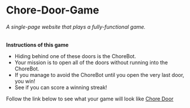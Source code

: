 # Chore-Door-Game
###### A single-page website that plays a fully-functional game.

  **Instructions of this game**
  
- Hiding behind one of these doors is the ChoreBot.
- Your mission is to open all of the doors without running into the ChoreBot.
- If you manage to avoid the ChoreBot until you open the very last door, you win!
- See if you can score a winning streak!

Follow the link below to see what your game will look like [Chore Door](https://s3.amazonaws.com/codecademy-content/projects/chore-door/chore-door-final/index.html)
